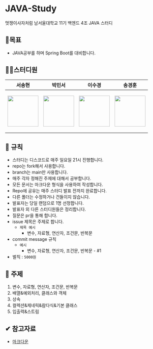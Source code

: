# JAVA-Study
멋쟁이사자처럼 남서울대학교 11기 백엔드 4조 JAVA 스터디

## 📖목표
- JAVA공부를 하며 Spring Boot를 대비합니다.

## 👨‍💻스터디원
|                                                              서송현                                                               |                                                               박민서                                                               |                                                              이수경                                                              |송경훈|
|:------------------------------------------------------------------------------------------------------------------------------:|:-------------------------------------------------------------------------------------------------------------------------------:|:-----------------------------------------------------------------------------------------------------------------------------:|:---:|
|<p><a href="https://github.com/shyeon4643"> <img src="https://avatars.githubusercontent.com/u/62410059?v=4" width="100"></a></p>|<p><a href="https://github.com/minseo12345"><img src="https://avatars.githubusercontent.com/u/115347424?v=4" width="100"></a></p>|<p><a href="https://github.com/Sookyung87"><img src="https://avatars.githubusercontent.com/u/55040739?v=4" width="100"></a></p>|<p><a href="https://github.com/rudgns328"><img src="https://avatars.githubusercontent.com/u/128586833?v=4" width="100"></a></p>|


## 📜 규칙
- 스터디는 디스코드로 매주 일요일 21시 진행합니다.
- repo는 fork해서 사용합니다.
- branch는 main만 사용합니다.
- 매주 각자 정해진 주제에 대해서 공부합니다.
- 모든 문서는 마크다운 형식을 사용하여 작성합니다.
- Repo에 공유는 매주 스터디 발표 전까지 완료합니다.
- 다른 폴더는 수정하거나 건들이지 않습니다.
- 발표자는 당일 랜덤으로 1명 선정합니다.
- 발표자 외 다른 스터디원들은 정리합니다.
- 질문은 pr을 통해 합니다.
- issue 제목은 주제로 합니다.
    - `제목 예시`
        - 변수, 자료형, 연산자, 조건문, 반복문
- commit message 규칙
    - `예시`
        - 변수, 자료형, 연산자, 조건문, 반복문 - #1
- 벌칙 : `5000원`


## 🎈 주제
1. 변수, 자료형, 연산자, 조건문, 반복문
2. 배열&예외처리, 클래스와 객체
4. 상속
5. 컬렉션&제네릭&람다식&기본 클래스
6. 입출력&스트림

## ✔ 참고자료
- [마크다운](https://gist.github.com/ihoneymon/652be052a0727ad59601)

